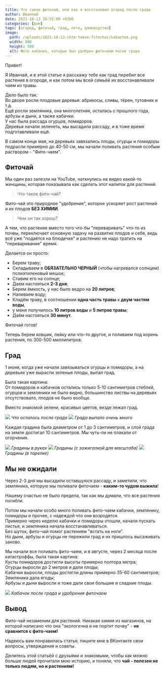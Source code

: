 ```yaml
---
title: Что такое фиточай, или как я восстановил огород после града
author: Иванчай
date: 2021-10-13 20:55:00 +0300
categories: [дом]
tags: [огород, фиточай, град, лето, домоводство]
image:
  path: /uploads/2021-10-13-chto-takoe-fitochai/kabachok.png
  width: 800
  height: 500
  alt: Фото кабачка, которые был удобрен фиточаем после града
---
```


Привет!

Я Иванчай, и в этой статье я расскажу тебе как град перебил все
растения в огороде, и как потом мы всей семьёй их
восстанавливали чаем из травы.

Дело было так:  
Во дворе росли плодовые деревья: абрикосы, сливы, тёрен,
тутовник и т.д.  
Ещё росли земляника, она многолетняя, осталась с прошлого года,
арбузы и дыни, а также кабачки.  
У нас была рассада огурцов, помидоров.  
Деревья начали зеленеть, мы высадили рассаду, и в тоже время
подготавливали ещё.

В самом конце мая, на деревьях завязались плоды, огурцы и
помидоры подрасли примерно до 40-50 см, мы начали поливать
растения особым раствором - "Фито-чаем".

## Фиточай

Мы один раз залезли на YouTube, наткнулись на видео какой-то
женщины, которая показывала как сделать этот напиток для
растений.

> Что такое фито-чай?

Фито-чай это природное "удобрение", которое ускоряет рост
растений и их плодов **БЕЗ ХИМИИ**.

> Чем он так хорош?

А тем, что растение вместо того что-бы "переваривать" что-то из
почвы, переключает основную задачу на развитие плодов и себя,
ведь всё уже "подаётся на блюдечке" и растению не надо тратить
на "переваривание" время.

Делается он просто:

- Берем траву;
- Складываем в **ОБЯЗАТЕЛЬНО ЧЕРНЫЙ** (чтобы нагревался солнцем) полиэтиленовый мешок;
- Ставим его на солнце;
- Даем настояться **2-3 дня**;
- Берем ёмкость, у наc было ведро на **20 литров**;
- Наливаем воду;
- Кладём траву, в соотношении **одна часть травы** к **двум частям воды**,
- у меня получилось **10 литров воды** и **5 литров травы**;
- Даём настояться **30 минут**.

Фиточай готов!

Теперь берем ковшик, лейку или что-то другое, и поливаем под
корень растения, по 300-500 миллилитров.

## Град

1 июня, когда уже начали завязываться огурцы и помидоры, а на
деревьях уже вырасли зеленые плоды, выпал град.

Была такая картина:  
От помидоров и кабачков остались только 5-10 сантиметров
стеблей, огурцов и земляники не было видно, большинство листвы
на деревьях отсутствовало, плодов не было вообще.

Вместо знакомой зелени, красивых цветов, везде лежал град.

![](/uploads/2021-10-13-chto-takoe-fitochai/grad-i-chelovek.jpg)
_Что осталось после града_
![](/uploads/2021-10-13-chto-takoe-fitochai/kalosha-i-grad.jpg)
_Града выпало очень много_

Каждая градина была диаметром от 1 до 3 сантиметров, и слой
града на земле достигал 10 сантиметров.
Мы чуть-ли не плакали от огорчения.

![](/uploads/2021-10-13-chto-takoe-fitochai/grad-i-ruki.jpg)
_Градины в руках_
![](/uploads/2021-10-13-chto-takoe-fitochai/grad-i-zhiga.jpg)
_Градины (с зажигалкой для масштаба)_
![](/uploads/2021-10-13-chto-takoe-fitochai/gradiny-v-tarelke.jpg)
_Градины (в тарелке)_

## Мы не ожидали

Через 2-3 дня мы высадили оставшуюся рассаду, и заметили, что
земляника, которую мы поливали фиточаем - **каким-то чудом
выжила**!

Нашему счастью не было предела, так как мы думали, что все
растения погибли.

Потом мы начали особо много поливать фито-чаем кабачки,
землянику, помидоры и прочее, с надеждой что они возродятся.  
Примерно через неделю кабачки и помидоры отошли, начали пускать
листья, и земляника начала восстанавливаться.  
Без шуток, фито-чай помог растениям "встать на ноги".  
Но дыни, арбузы и огурцы не пережили град и их пришлось
высаживать заново.

Мы начали все поливать фито-чаем, и в августе, через 2 месяца
после катастроффы, была такая картина:  
Кусты помидоров достигли высоты примерно полтора метра;  
Огурцы выросли до 2 метров и дали плоды;  
Кабачки выросли, плоды достигли длины примерно 35-60
сантиметров;  
Земляника дала ягоды;  
Арбузы и дыни выросли и тоже дали свои большие и сладкие плоды.

![](/uploads/2021-10-13-chto-takoe-fitochai/kabachok.png)
_Кабачок после града и удобрения фиточаем_

## Вывод

Фито-чай незаменим для растений. Никакая химия из магазинов, на
которой написано что она "экологична и не портит почву" - **не
сравнится с фито-чаем!**

Надеюсь вам понравилась статья, пишите мне в ВКонтакте свои
вопросы, утверждения и советы.

Делитесь этой статьёй с друзьями и знакомыми, чтобы как можно
больше людей прочитали мою историю, и поняли, что **чай - полезен
не только людям, но и растениям!**

